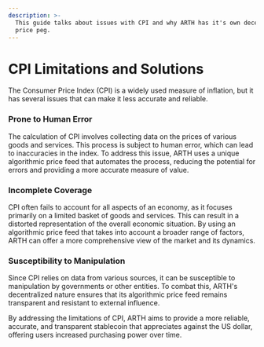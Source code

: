 ```yaml
---
description: >-
  This guide talks about issues with CPI and why ARTH has it's own decentralized
  price peg.
---
```


# CPI Limitations and Solutions

The Consumer Price Index (CPI) is a widely used measure of inflation, but it has several issues that can make it less accurate and reliable.&#x20;

### Prone to Human Error

The calculation of CPI involves collecting data on the prices of various goods and services. This process is subject to human error, which can lead to inaccuracies in the index. To address this issue, ARTH uses a unique algorithmic price feed that automates the process, reducing the potential for errors and providing a more accurate measure of value.

### Incomplete Coverage

CPI often fails to account for all aspects of an economy, as it focuses primarily on a limited basket of goods and services. This can result in a distorted representation of the overall economic situation. By using an algorithmic price feed that takes into account a broader range of factors, ARTH can offer a more comprehensive view of the market and its dynamics.

### Susceptibility to Manipulation

Since CPI relies on data from various sources, it can be susceptible to manipulation by governments or other entities. To combat this, ARTH's decentralized nature ensures that its algorithmic price feed remains transparent and resistant to external influence.

By addressing the limitations of CPI, ARTH aims to provide a more reliable, accurate, and transparent stablecoin that appreciates against the US dollar, offering users increased purchasing power over time.

